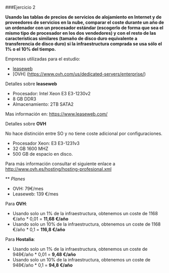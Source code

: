 ###Ejercicio 2

**Usando las tablas de precios de servicios de alojamiento en Internet y de proveedores de servicios en la nube, comparar el coste durante un año de un ordenador con un procesador estándar (escogerlo de forma que sea el mismo tipo de procesador en los dos vendedores) y con el resto de las características similares (tamaño de disco duro equivalente a transferencia de disco duro) si la infraestructura comprada se usa sólo el 1% o el 10% del tiempo.**

Empresas utilizadas para el estudio:

* [leaseweb](https://www.leaseweb.com/dedicated-servers/single-processor?processorCount=1)
* [OVH] (https://www.ovh.com/us/dedicated-servers/enterprise/)

Detalles sobre **leaseweb**

* Procesador: Intel  Xeon E3 E3-1230v2
* 8 GB DDR3
* Almacenamiento: 2TB SATA2

Mas información en: https://www.leaseweb.com/


Detalles sobre **OVH**

No hace distinción entre SO y no tiene coste adicional por configuraciones.

* Procesador Xeon: E3 E3-1231v3
* 32 GB 1600 MHZ
* 500 GB de espacio en disco.


Para más información consultar el siguiente enlace a  http://www.ovh.es/hosting/hosting-profesional.xml


** *Planes*
* OVH: 79€/mes
* Leaseweb: 139 €/mes

Para **OVH**:

* Usando solo un 1% de la infraestructura, obtenemos un coste de 1168 €/año * 0,01 = **11,68 €/año**
* Usando solo un 10% de la infraestructura, obtenemos un coste de 1168 €/año * 0,1 = **116,8 €/año**

Para **Hostalia**:

* Usando solo un 1% de la infraestructura, obtenemos un coste de 948€/año * 0,01 = **9,48 €/año**
* Usando solo un 10% de la infraestructura, obtenemos un coste de 948€/año * 0,1 = **94,8 €/año**